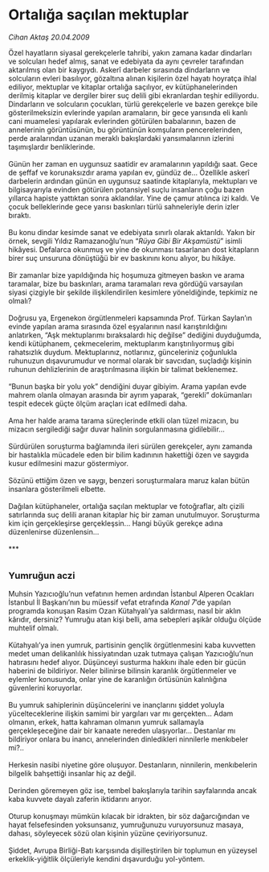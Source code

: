 # Ortalığa saçılan mektuplar

*Cihan Aktaş 20.04.2009*

<div class="taraf_structure_2col_1zq">
<div class="margen_n">



 <p>Özel hayatların siyasal gerekçelerle tahribi, yakın zamana kadar dindarları ve solcuları hedef almış, sanat ve edebiyata da aynı çevreler tarafından aktarılmış olan bir kaygıydı. Askerî darbeler sırasında dindarların ve solcuların evleri basılıyor, gözaltına alınan kişilerin özel hayatı hoyratça ihlal ediliyor, mektuplar ve kitaplar ortalığa saçılıyor, ev kütüphanelerinden derilmiş kitaplar ve dergiler birer suç delili gibi ekranlardan teşhir ediliyordu. Dindarların ve solcuların çocukları, türlü gerekçelerle ve bazen gerekçe bile gösterilmeksizin evlerinde yapılan aramaların, bir gece yarısında eli kanlı cani muamelesi yapılarak evlerinden götürülen babalarının, bazen de annelerinin görüntüsünün, bu görüntünün komşuların pencerelerinden, perde aralarından uzanan meraklı bakışlardaki yansımalarının izlerini taşımışlardır benliklerinde. <br/><br/>Günün her zaman en uygunsuz saatidir ev aramalarının yapıldığı saat. Gece de şeffaf ve korunaksızdır arama yapılan ev, gündüz de... Özellikle askerî darbelerin ardından günün en uygunsuz saatinde kitaplarıyla, mektupları ve bilgisayarıyla evinden götürülen potansiyel suçlu insanların çoğu bazen yıllarca hapiste yattıktan sonra aklandılar. Yine de çamur atılınca izi kaldı. Ve çocuk belleklerinde gece yarısı baskınları türlü sahneleriyle derin izler bıraktı. <br/><br/>Bu konu dindar kesimde sanat ve edebiyata sınırlı olarak aktarıldı. Yakın bir örnek, sevgili Yıldız Ramazanoğlu’nun “<i>Rüya Gibi Bir Akşamüstü</i>” isimli hikâyesi. Defalarca okunmuş ve yine de okunması tasarlanan dost kitapların birer suç unsuruna dönüştüğü bir ev baskınını konu alıyor, bu hikâye. <br/><br/>Bir zamanlar bize yapıldığında hiç hoşumuza gitmeyen baskın ve arama taramalar, bize bu baskınları, arama taramaları reva gördüğü varsayılan siyasi çizgiyle bir şekilde ilişkilendirilen kesimlere yöneldiğinde, tepkimiz ne olmalı? <br/><br/>Doğrusu ya, Ergenekon örgütlenmeleri kapsamında Prof. Türkan Saylan’ın evinde yapılan arama sırasında özel eşyalarının nasıl karıştırıldığını anlatırken, “Aşk mektuplarımı bıraksalardı hiç değilse” dediğini duyduğumda, kendi kütüphanem, çekmecelerim, mektuplarım karıştırılıyormuş gibi rahatsızlık duydum. Mektuplarınız, notlarınız, günceleriniz çoğunlukla ruhunuzun dışavurumudur ve normal olarak bir savcıdan, suçladığı kişinin ruhunun dehlizlerinin de araştırılmasına ilişkin bir talimat beklenemez. <br/><br/>“Bunun başka bir yolu yok” dendiğini duyar gibiyim. Arama yapılan evde mahrem olanla olmayan arasında bir ayrım yaparak, “gerekli” dokümanları tespit edecek güçte ölçüm araçları icat edilmedi daha. <br/><br/>Ama her halde arama tarama süreçlerinde etkili olan tüzel mizacın, bu mizacın sergilediği sağır duvar halinin sorgulanmasına gidilebilir... <br/><br/>Sürdürülen soruşturma bağlamında ileri sürülen gerekçeler, aynı zamanda bir hastalıkla mücadele eden bir bilim kadınının hakettiği özen ve saygıda kusur edilmesini mazur göstermiyor. <br/><br/>Sözünü ettiğim özen ve saygı, benzeri soruşturmalara maruz kalan bütün insanlara gösterilmeli elbette. <br/><br/>Dağılan kütüphaneler, ortalığa saçılan mektuplar ve fotoğraflar, altı çizili satırlarında suç delili aranan kitaplar hiç bir zaman unutulmuyor. Soruşturma kim için gerçekleşirse gerçekleşsin... Hangi büyük gerekçe adına düzenlenirse düzenlensin... <br/><br/>*** <br/><br/><br/><font size="4"><strong>Yumruğun aczi <br/></strong></font><br/>Muhsin Yazıcıoğlu’nun vefatının hemen ardından İstanbul Alperen Ocakları İstanbul İl Başkanı’nın bu müessif vefat etrafında <i>Kanal 7</i>’de yapılan programda konuşan Rasim Ozan Kütahyalı’ya saldırması, nasıl bir aklın kârıdır, dersiniz? Yumruğu atan kişi belli, ama sebepleri aşikâr olduğu ölçüde muhtelif olmalı. <br/><br/>Kütahyalı’ya inen yumruk, partisinin gençlik örgütlenmesini kaba kuvvetten medet uman delikanlılık hissiyatından uzak tutmaya çalışan Yazıcıoğlu’nun hatırasını hedef alıyor. Düşünceyi susturma hakkını ihale eden bir gücün haberini de bildiriyor. Neler bilinirse bilinsin karanlık örgütlenmeler ve eylemler konusunda, onlar yine de karanlığın örtüsünün kalınlığına güvenlerini koruyorlar. <br/><br/>Bu yumruk sahiplerinin düşüncelerini ve inançlarını şiddet yoluyla yücelteceklerine ilişkin samimi bir yargıları var mı gerçekten... Adam olmanın, erkek, hatta kahraman olmanın yumruk sallamayla gerçekleşeceğine dair bir kanaate nereden ulaşıyorlar... Destanlar mı bildiriyor onlara bu inancı, annelerinden dinledikleri ninnilerle menkıbeler mi?.. <br/><br/>Herkesin nasibi niyetine göre oluşuyor. Destanların, ninnilerin, menkıbelerin bilgelik bahşettiği insanlar hiç az değil. <br/><br/>Derinden göremeyen göz ise, tembel bakışlarıyla tarihin sayfalarında ancak kaba kuvvete dayalı zaferin iktidarını arıyor. <br/><br/>Oturup konuşmayı mümkün kılacak bir idrakten, bir söz dağarcığından ve hayat felsefesinden yoksunsanız, yumruğunuzu vuruyorsunuz masaya, dahası, söyleyecek sözü olan kişinin yüzüne çeviriyorsunuz. <br/><br/>Şiddet, Avrupa Birliği-Batı karşısında dişilleştirilen bir toplumun en yüzeysel erkeklik-yiğitlik ölçüleriyle kendini dışavurduğu yol-yöntem. </p>
<br/>
<br/>
<br/>



<br/>


<div id="taraf_not">
</div>

</div>


</div>
